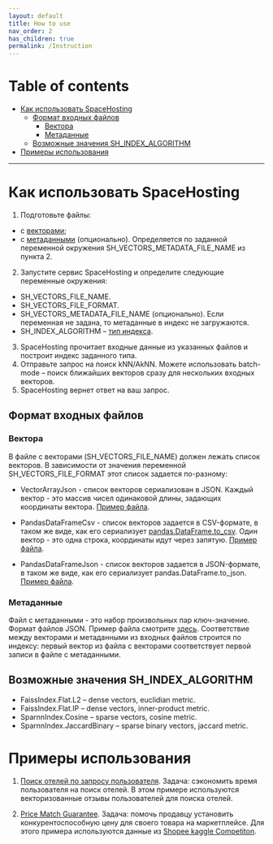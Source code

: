 ```yaml
---
layout: default
title: How to use
nav_order: 2
has_children: true
permalink: /Instruction
---
```


# Table of contents
* [Как использовать SpaceHosting](#how) 
  * [Формат входных файлов](#how)
    * [Вектора](#vectors)
    * [Метаданные](#metadata)
  * [Возможные значения SH_INDEX_ALGORITHM](#SH)
* [Примеры использования](#examples)  

---

# Как использовать SpaceHosting <a name="how"></a>
1. Подготовьте файлы:
 * с [векторами](https://irindescence.github.io/github-pages-with-jekyll/#%D0%B2%D0%B5%D0%BA%D1%82%D0%BE%D1%80%D0%B0); 
 * с [метаданными](https://irindescence.github.io/github-pages-with-jekyll/#%D0%BC%D0%B5%D1%82%D0%B0%D0%B4%D0%B0%D0%BD%D0%BD%D1%8B%D0%B5) (опционально). Определяется по заданной переменной окружения SH_VECTORS_METADATA_FILE_NAME из пункта 2. 
2. Запустите сервис SpaceHosting и определите следующие переменные окружения:
 * SH_VECTORS_FILE_NAME.
 * SH_VECTORS_FILE_FORMAT.
 * SH_VECTORS_METADATA_FILE_NAME (опционально). 
    Если переменная не задана, то метаданные в индекс не загружаются.
 * SH_INDEX_ALGORITHM – [тип индекса](https://github.com/irindescence/github-pages-with-jekyll/blob/main/index.md#%D0%B2%D0%BE%D0%B7%D0%BC%D0%BE%D0%B6%D0%BD%D1%8B%D0%B5-%D0%B7%D0%BD%D0%B0%D1%87%D0%B5%D0%BD%D0%B8%D1%8F-sh_index_algorithm). 
3. SpaceHosting прочитает входные данные из указанных файлов и построит индекс заданного типа.
4. Отправьте запрос на поиск kNN/AkNN.
   Можете использовать batch-mode – поиск ближайших векторов сразу для нескольких входных векторов.
5. SpaceHosting вернет ответ на ваш запрос.

## Формат входных файлов <a name="format"></a>
### Вектора <a name="vectors"></a>
В файле с векторами (SH_VECTORS_FILE_NAME) должен лежать список векторов. В зависимости от значения переменной SH_VECTORS_FILE_FORMAT этот список задается по-разному:
* VectorArrayJson - список векторов сериализован в JSON. Каждый вектор - это массив чисел одинаковой длины, задающих координаты вектора. [Пример файла](https://github.com/kontur-model-ops/space-hosting/blob/master/.data-samples/vectors.json).

* PandasDataFrameCsv - список векторов задается в CSV-формате, в таком же виде, как его сериализует [pandas.DataFrame.to_csv](https://pandas.pydata.org/docs/reference/api/pandas.DataFrame.to_csv.html). Один вектор - это одна строка, координаты идут через запятую. [Пример файла](https://github.com/kontur-model-ops/space-hosting/blob/master/.data-samples/vectors-df.csv).

* PandasDataFrameJson - список векторов задается в JSON-формате, в таком же виде, как его сериализует pandas.DataFrame.to_json. [Пример файла](https://github.com/kontur-model-ops/space-hosting/blob/master/.data-samples/vectors-df.json). 

### Метаданные <a name="metadata"></a>
Файл с метаданными - это набор произвольных пар ключ-значение. Формат файлов JSON. Пример файла смотрите [здесь](https://github.com/kontur-model-ops/space-hosting/blob/master/.data-samples/vectors-metadata.json). Соответствие между векторами и метаданными из входных файлов строится по индексу: первый вектор из файла с векторами соответствует первой записи в файле с метаданными.

## Возможные значения SH_INDEX_ALGORITHM <a name="SH"></a>
* FaissIndex.Flat.L2 – dense vectors, euclidian metric.
* FaissIndex.Flat.IP – dense vectors, inner-product metric.
* SparnnIndex.Cosine – sparse vectors, cosine metric.
* SparnnIndex.JaccardBinary – sparse binary vectors, jaccard metric.

# Примеры использования <a name="examples"></a>
1. [Поиск отелей по запросу пользователя](https://github.com/kontur-model-ops/space-hosting/blob/master/samples/spacehosting_hotels_example.ipynb).
Задача: сэкономить время пользователя на поиск отелей. 
В этом примере используются векторизованные отзывы пользователей для поиска отелей.

2. [Price Match Guarantee](https://github.com/kontur-model-ops/space-hosting/blob/master/samples/spacehosting_cv_example.ipynb).
Задача: помочь продавцу установить конкурентоспособную цену для своего товара на маркетплейсе.
Для этого примера используются данные из [Shopee kaggle Competiton](https://www.kaggle.com/c/shopee-product-matching/overview/description).

